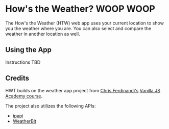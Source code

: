 # How's the Weather? WOOP WOOP

The How's the Weather (HTW) web app uses your current location to show you the weather where you are. You can also select and compare the weather in another location as well.

## Using the App

Instructions TBD

## Credits

HWT builds on the weather app project from [Chris Ferdinandi's](https://twitter.com/ChrisFerdinandi) [Vanilla JS Academy course](https://vanillajsacademy.com/).

The project also utilizes the following APIs:

- [ipapi](https://ipapi.co/)
- [WeatherBit](https://www.weatherbit.io/api)
